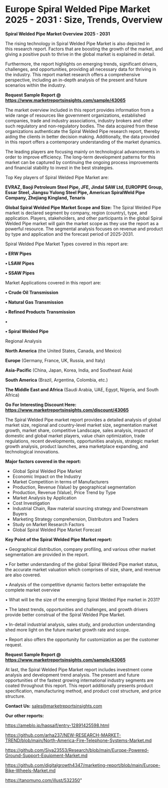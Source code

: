 # Europe Spiral Welded Pipe Market 2025 - 2031 : Size, Trends, Overview

<Strong> Spiral Welded Pipe Market Overview 2025 - 2031</strong>

The rising technology in Spiral Welded Pipe Market is also depicted in this research report. Factors that are boosting the growth of the market, and giving a positive push to thrive in the global market is explained in detail.

Furthermore, the report highlights on emerging trends, significant drivers, challenges, and opportunities, providing all necessary data for thriving in the industry. This report market research offers a comprehensive perspective, including an in-depth analysis of the present and future scenarios within the industry.

<strong>Request Sample Report @ <a href=https://www.marketreportsinsights.com/sample/43065>https://www.marketreportsinsights.com/sample/43065</a></strong>

The market overview included in this report provides information from a wide range of resources like government organizations, established companies, trade and industry associations, industry brokers and other such regulatory and non-regulatory bodies. The data acquired from these organizations authenticate the Spiral Welded Pipe research report, thereby aiding the clients in better decision making. Additionally, the data provided in this report offers a contemporary understanding of the market dynamics.

The leading players are focusing mainly on technological advancements in order to improve efficiency. The long-term development patterns for this market can be captured by continuing the ongoing process improvements and financial stability to invest in the best strategies.

Top Key players of Spiral Welded Pipe Market are:

<strong>EVRAZ, Baoji Petroleum Steel Pipe, JFE, Jindal SAW Ltd, EUROPIPE Group, Essar Steel, Jiangsu Yulong Steel Pipe, American SpiralWeld Pipe Company, Zhejiang Kingland, Tenaris</strong>

<strong><b>Global Spiral Welded Pipe Market Scope and Size:</b></strong>
The Spiral Welded Pipe market is declared segment by company, region (country), type, and application. Players, stakeholders, and other participants in the global Spiral Welded Pipe market will gain the market scope as they use the report as a powerful resource. The segmental analysis focuses on revenue and product by type and application and the forecast period of 2025-2031.

Spiral Welded Pipe Market Types covered in this report are:

<strong>•  ERW Pipes

•  LSAW Pipes

•  SSAW Pipes</strong>

Market Applications covered in this report are:

<strong>•  Crude Oil Transmission

•  Natural Gas Transmission

•  Refined Products Transmission

•  

•  Spiral Welded Pipe</strong> 

Regional Analysis

<strong>North America</strong> (the United States, Canada, and Mexico)

<strong>Europe</strong> (Germany, France, UK, Russia, and Italy)

<strong>Asia-Pacific</strong> (China, Japan, Korea, India, and Southeast Asia)

<strong>South America</strong> (Brazil, Argentina, Colombia, etc.)

<strong>The Middle East and Africa</strong> (Saudi Arabia, UAE, Egypt, Nigeria, and South Africa)

<strong>Go For Interesting Discount Here: <a href=https://www.marketreportsinsights.com/discount/43065>https://www.marketreportsinsights.com/discount/43065</a></strong>

The Spiral Welded Pipe market report provides a detailed analysis of global market size, regional and country-level market size, segmentation market growth, market share, competitive Landscape, sales analysis, impact of domestic and global market players, value chain optimization, trade regulations, recent developments, opportunities analysis, strategic market growth analysis, product launches, area marketplace expanding, and technological innovations.

<strong><b>Major factors covered in the report:</b></strong>
<ul>
  <li>Global Spiral Welded Pipe Market </li>
  <li>Economic Impact on the Industry</li>
  <li>Market Competition in terms of Manufacturers</li>
  <li>Production, Revenue (Value) by geographical segmentation</li>
  <li>Production, Revenue (Value), Price Trend by Type</li>
  <li>Market Analysis by Application</li>
  <li>Cost Investigation</li>
  <li>Industrial Chain, Raw material sourcing strategy and Downstream Buyers</li>
  <li>Marketing Strategy comprehension, Distributors and Traders</li>
  <li>Study on Market Research Factors</li>
  <li>Global Spiral Welded Pipe Market Forecast</li>
</ul>

<strong><b>Key Point of the Spiral Welded Pipe Market report:</b></strong>

• Geographical distribution, company profiling, and various other market segmentation are provided in the report.

• For better understanding of the global Spiral Welded Pipe market status, the accurate market valuation which comprises of size, share, and revenue are also covered.

• Analysis of the competitive dynamic factors better extrapolate the complete market overview

• What will be the size of the emerging Spiral Welded Pipe market in 2031?

• The latest trends, opportunities and challenges, and growth drivers provide better construal of the Spiral Welded Pipe Market.

• In-detail industrial analysis, sales study, and production understanding shed more light on the future market growth rate and scope.

• Report also offers the opportunity for customization as per the customer request.

<strong>Request Sample Report @ <a href=https://www.marketreportsinsights.com/sample/43065>https://www.marketreportsinsights.com/sample/43065</a></strong>

At last, the Spiral Welded Pipe Market report includes investment come analysis and development trend analysis. The present and future opportunities of the fastest growing international industry segments are coated throughout this report. This report additionally presents product specification, manufacturing method, and product cost structure, and price structure.

<strong>Contact Us:</strong>
sales@marketreportsinsights.com

<strong>Our other reports:</strong>

<a href=https://ameblo.jp/haqsaif/entry-12891425598.html>https://ameblo.jp/haqsaif/entry-12891425598.html</a>

<a href=https://github.com/arha237/NEW-RESEARCH-MARKET-TREND/blob/main/North-America-Fire-Telephone-Systems-Market.md>https://github.com/arha237/NEW-RESEARCH-MARKET-TREND/blob/main/North-America-Fire-Telephone-Systems-Market.md</a>

<a href=https://github.com/Siya23553/Research/blob/main/Europe-Powered-Ground-Support-Equipment-Market.md>https://github.com/Siya23553/Research/blob/main/Europe-Powered-Ground-Support-Equipment-Market.md</a>

<a href=https://github.com/digitalgrowth4347/marketing-report/blob/main/Europe-Bike-Wheels-Market.md>https://github.com/digitalgrowth4347/marketing-report/blob/main/Europe-Bike-Wheels-Market.md</a>

<a href=https://tanomuno.com/illust/532350>https://tanomuno.com/illust/532350</a>"
